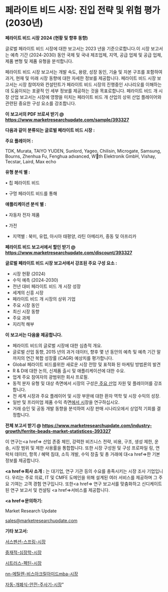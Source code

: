 # 페라이트 비드 시장: 진입 전략 및 위험 평가(2030년)

<strong>페라이트 비드 시장 2024 (현황 및 향후 동향)</strong>

글로벌 페라이트 비드 시장에 대한 보고서는 2023 년을 기준으로합니다.이 시장 보고서는 예측 기간 (2024-2030) 동안 국제 및 국내 제조업체, 지역, 공급 업체 및 공급 업체, 제품 변형 및 제품 유형을 분석합니다.

페라이트 비드 시장 보고서는 개발 속도, 용량, 성장 동인, 기술 및 자본 구조를 포함하여 과거, 현재 및 미래 시장 동향에 대한 자세한 정보를 제공합니다. 페라이트 비드 시장 보고서는 시장 참여자와 컨설턴트가 페라이트 비드 시장의 진행중인 시나리오를 이해하는 데 도움이되는 포괄적 인 세부 정보를 제공하는 것을 목표로합니다. 페라이트 비드 개 시장 산업 보고서는 시장에 영향을 미치는 페라이트 비드 개 산업의 상위 산업 플레이어와 관련된 중요한 구성 요소를 강조합니다.



<strong>이 보고서의 PDF 브로셔 받기 @ <a href=https://www.marketresearchupdate.com/sample/393327>https://www.marketresearchupdate.com/sample/393327</a></strong>



<strong>다음과 같이 분류되는 글로벌 페라이트 비드 시장 :</strong>



<strong>주요 플레이어 :</strong>

TDK, Murata, TAIYO YUDEN, Sunlord, Yageo, Chilisin, Microgate, Samsung, Bourns, Zhenhua Fu, Fenghua advanced, Wth Elektronik GmbH, Vishay, Tecstar, Laird, Max echo



<strong>유형 분석 별 :</strong>

• 칩 페라이트 비드

• 구멍 페라이트 비드를 통해



<strong>애플리케이션 분석 별 :</strong>

• 자동차 전자 제품

• 가전

<ul>
  <li>지역별 : 북미, 유럽, 아시아 태평양, 라틴 아메리카, 중동 및 아프리카</li>
</ul>


<strong>페라이트 비드 보고서에서 할인 받기 @ <a href=https://www.marketresearchupdate.com/discount/393327>https://www.marketresearchupdate.com/discount/393327</a></strong>



<strong>글로벌 페라이트 비드 시장 보고서에서 강조된 주요 구성 요소 :</strong>
<ul>
  <li>시장 현황 (2024)</li>
  <li>수익 예측 (2024-2030)</li>
  <li>전년 대비 페라이트 비드 개 시장 성장</li>
  <li>세계의 신흥 시장</li>
  <li>페라이트 비드 개 시장의 상위 기업</li>
  <li>주요 시장 동인</li>
  <li>최신 시장 동향</li>
  <li>주요 과제</li>
  <li>지리적 해부</li>
</ul>


<strong>이 보고서는 다음을 제공합니다.</strong>
<ul>
  <li>페라이트 비드의 글로벌 시장에 대한 심층적 개요.</li>
  <li>글로벌 산업 동향, 2015 년의 과거 데이터, 향후 몇 년 동안의 예측 및 예측 기간 말까지의 연간 복합 성장률 (CAGR) 예상치를 평가합니다.</li>
  <li>Global 페라이트 비드를위한 새로운 시장 전망 및 표적화 된 마케팅 방법론의 발견</li>
  <li>R &amp; D에 대한 논의, 신제품 출시 및 애플리케이션에 대한 수요.</li>
  <li>업계 주요 참여자의 광범위한 회사 프로필.</li>
  <li>동적 분자 유형 및 대상 측면에서 시장의 구성은<a href=> 주요 산</a>업 자원 및 플레이어를 강조합니다.</li>
  <li>전 세계 시장과 주요 플레이어 및 시장 부문에 대한 환자 역학 및 시장 수익의 성장.</li>
  <li>일반 및 프리미엄 제품 수익 측면<a href=>에서 시</a>장을 연구하십시오.</li>
  <li>거래 승인 및 공동 개발 동향을 분석하여 시장 판매 시나리오에서 상업적 기회를 결정합니다.</li>
</ul>



<strong>전체 보고서 받기 @ <a href=https://www.marketresearchupdate.com/industry-growth/ferrite-beads-market-statistices-393327>https://www.marketresearchupdate.com/industry-growth/ferrite-beads-market-statistices-393327</a></strong>

이 연구는<a href=> 산업 존중</a> 체인, 강력한 비즈니스 전략, 비용, 구조, 생성 제한, 운송, 시장 범위 및 제한 사용률을 통합합니다. 또한 시장 구성원 및 구성 프로파일 링, 연락처 데이터, 항목 / 혜택 침대, 소득 개발, 수익 창출 및 총 거래에 대<a href=>한 기본 </a>정보를 제공합니다.



<strong><a href=>회사 소</a>개 :</strong>
는 대기업, 연구 기관 등의 수요를 충족시키는 시장 조사 기업입니다. 우리는 주로 의료, IT 및 CMFE 도메인을 위해 설계된 여러 서비스를 제공하며 그 주요 기여는 고객 경험 연구입니다. 또한<a href=> 연구 보</a>고서를 맞춤화하고 신디케이트 된 연구 보고서 및 컨설팅 <a href=>서비스</a>를 제공합니다.



<strong><a href=>문의하기:</a></strong>

Market Research Update

sales@marketresearchupdate.com



<strong>기타 보고서:</strong>

<a href=https://www.linkedin.com/pulse/서스펜션-스프링-시장-동향-및-성장-전망-trend-tracking-tips-360-analysis/>서스펜션-스프링-시장</a>

<a href=https://www.linkedin.com/pulse/중재적-심장학-시장-규모-및-성장-2023-survey-savvy-insights-360-analysis-s9smf/>중재적-심장학-시장</a>

<a href=https://www.linkedin.com/pulse/시트러스-펙틴-시장-세분화-연구-및-목표-고객2029년-isdailynews-lcwlf/>시트러스-펙틴-시장</a>

<a href=https://www.linkedin.com/pulse/nn-메틸렌-비스아크릴아미드mba-시장-현재-및-미래-성장-2030-oscqf/>nn-메틸렌-비스아크릴아미드mba-시장</a>

<a href=https://www.linkedin.com/pulse/자동-개폐식-안전-주사기-시장-경쟁-분석-및-성장-잠재력-2029-trendsetters-talk-360-analysis-3t0of/>자동-개폐식-안전-주사기-시장</a>"
